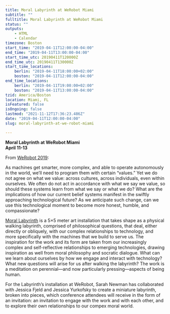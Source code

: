 ```yaml
---
title: Moral Labyrinth at WeRobot Miami
subtitle: ""
fulltitle: Moral Labyrinth at WeRobot Miami
status: ""
outputs:
    - HTML
    - Calendar
timezone: Boston
start_time: "2019-04-11T12:00:00-04:00"
end_time: "2019-04-11T13:00:00-04:00"
start_time_utc: 20190411T120000Z
end_time_utc: 20190411T130000Z
start_time_locations:
    berlin: "2019-04-11T18:00:00+02:00"
    boston: "2019-04-11T12:00:00-04:00"
end_time_locations:
    berlin: "2019-04-11T19:00:00+02:00"
    boston: "2019-04-11T13:00:00-04:00"
tzid: America/Boston
location: Miami, FL
isFeatured: false
isOngoing: false
lastmod: "2021-11-12T17:36:23.486Z"
date: "2019-04-11T12:00:00-04:00"
slug: moral-labyrinth-at-we-robot-miami

---
```

**Moral Labyrinth at WeRobot Miami**<br />
**April 11-13**

From <a href="https://robots.law.miami.edu/2019/special-art-installation/">WeRobot 2019</a>:

As machines get smarter, more complex, and able to operate autonomously in the world, we’ll need to program them with certain “values.” Yet we do not agree on what we value: across cultures, across individuals, even within  ourselves. We often do not act in accordance with what we say we value, so should these systems learn from what we say or what we do? What are the implications of how our current belief systems manifest in the swiftly approaching technological future? As we  anticipate such change, can we use this technological moment to become more honest, humble, and compassionate?


<a href="../morallabyrinth">Moral Labyrinth</a> is a 5×5 meter art installation that takes shape as a physical walking labyrinth, comprised of philosophical questions, that deal, either directly or obliquely, with our complex relationships to technology, and more specifically with the machines that we build to serve us. The inspiration for the work and its form are taken from our increasingly complex and self-reflective relationships to emerging technologies, drawing inspiration as well from moral philosophy and socratic dialogue. What can we learn about ourselves by how we engage and interact with technology? What new questions will arise for us after walking the labyrinth? The work is a meditation on perennial—and now particularly pressing—aspects of being human.

For the Labyrinth’s installation at WeRobot, Sarah Newman has collaborated with Jessica Fjeld and Jessica Yurkofsky to create a miniature labyrinth, broken into pieces, which conference attendees will receive in the form of an invitation: an invitation to engage with the work and with each other, and to explore their own relationships to our compex moral world.